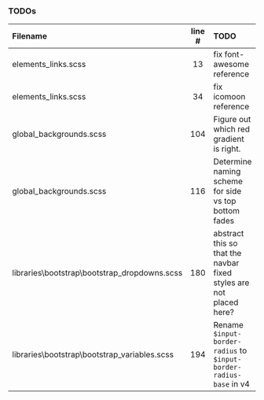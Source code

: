 ### TODOs
| Filename | line # | TODO
|:------|:------:|:------
| elements\_links.scss | 13 | fix font-awesome reference
| elements\_links.scss | 34 | fix icomoon reference
| global\_backgrounds.scss | 104 | Figure out which red gradient is right.
| global\_backgrounds.scss | 116 | Determine naming scheme for side vs top bottom fades
| libraries\bootstrap\bootstrap\_dropdowns.scss | 180 | abstract this so that the navbar fixed styles are not placed here?
| libraries\bootstrap\bootstrap\_variables.scss | 194 | Rename `$input-border-radius` to `$input-border-radius-base` in v4